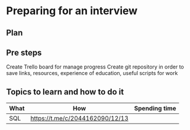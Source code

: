 # Preparing for an interview

## Plan

## Pre steps

Create Trello board for manage progress
Create git repository in order to save links, resources, experience of education, useful scripts for work

## Topics to learn and how to do it

| What          | How           				  | Spending time  |
| ------------- | ------------------------------- | -------------- |
| SQL           | https://t.me/c/2044162090/12/13 |                |
